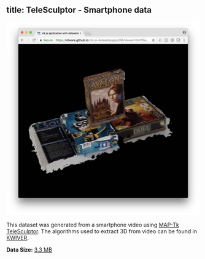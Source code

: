 title: TeleSculptor - Smartphone data
---

[![Visualization](./obj/boardgames.jpg)](https://kitware.github.io/vtk-js-datasets/apps/OBJViewer.html?fileURL=/vtk-js-datasets/data/obj-mtl/board_games.obz&noInterpolation)

This dataset was generated from a smartphone video using [MAP-Tk TeleSculptor](https://github.com/kitware/maptk).
The algorithms used to extract 3D from video can be found in [KWIVER](http://www.kwiver.org/).

__Data Size:__ [3.3 MB](/vtk-js-datasets/data/obj-mtl/board_games.obz)
